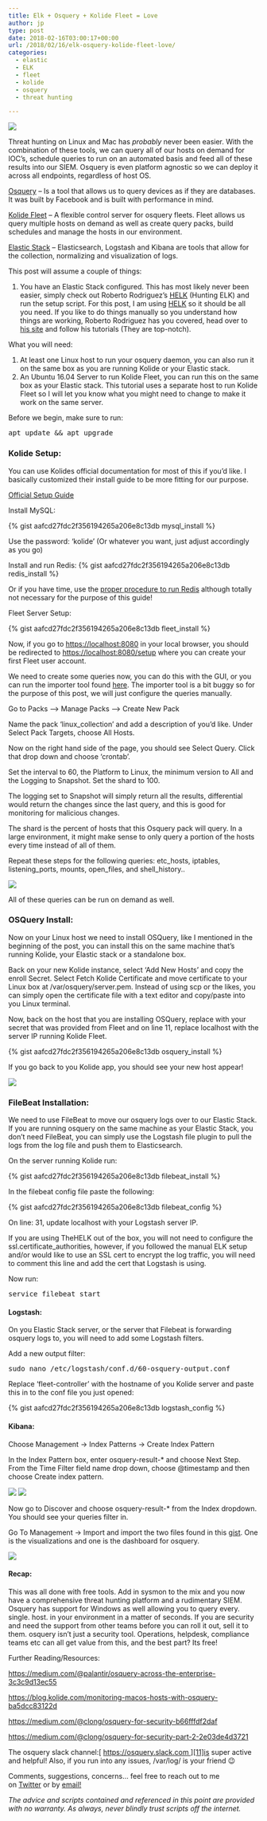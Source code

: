 ```yaml
---
title: Elk + Osquery + Kolide Fleet = Love
author: jp
type: post
date: 2018-02-16T03:00:17+00:00
url: /2018/02/16/elk-osquery-kolide-fleet-love/
categories:
  - elastic
  - ELK
  - fleet
  - kolide
  - osquery
  - threat hunting

---
```

<img src="/images/2018/02/logo_cut.png">

Threat hunting on Linux and Mac has _probably_ never been easier. With the combination of these tools, we can query all of our hosts on demand for IOC&#8217;s, schedule queries to run on an automated basis and feed all of these results into our SIEM. Osquery is even platform agnostic so we can deploy it across all endpoints, regardless of host OS.

[Osquery][1] – Is a tool that allows us to query devices as if they are databases. It was built by Facebook and is built with performance in mind.

[Kolide Fleet][2] – A flexible control server for osquery fleets. Fleet allows us query multiple hosts on demand as well as create query packs, build schedules and manage the hosts in our environment.

[Elastic Stack][3] – Elasticsearch, Logstash and Kibana are tools that allow for the collection, normalizing and visualization of logs.

This post will assume a couple of things:

  1. You have an Elastic Stack configured. This has most likely never been easier, simply check out Roberto Rodriguez’s [HELK][4] (Hunting ELK) and run the setup script. For this post, I am using [HELK][4] so it should be all you need. If you like to do things manually so you understand how things are working, Roberto Rodriguez has you covered, head over to [his site][5] and follow his tutorials (They are top-notch).

What you will need:

  1. At least one Linux host to run your osquery daemon, you can also run it on the same box as you are running Kolide or your Elastic stack.
  2. An Ubuntu 16.04 Server to run Kolide Fleet, you can run this on the same box as your Elastic stack. This tutorial uses a separate host to run Kolide Fleet so I will let you know what you might need to change to make it work on the same server.

Before we begin, make sure to run:

<pre>apt update && apt upgrade</pre>

### Kolide Setup:

You can use Kolides official documentation for most of this if you’d like. I basically customized their install guide to be more fitting for our purpose.

[Official Setup Guide][6]

Install MySQL:

{% gist aafcd27fdc2f356194265a206e8c13db mysql_install %}

Use the password: &#8216;kolide&#8217; (Or whatever you want, just adjust accordingly as you go)

Install and run Redis:
{% gist aafcd27fdc2f356194265a206e8c13db redis_install %}

Or if you have time, use the [proper procedure to run Redis][7] although totally not necessary for the purpose of this guide!

Fleet Server Setup:

{% gist aafcd27fdc2f356194265a206e8c13db fleet_install %}

Now, if you go to [https://localhost:8080][8] in your local browser, you should be redirected to <https://localhost:8080/setup> where you can create your first Fleet user account.

We need to create some queries now, you can do this with the GUI, or you can run the importer tool found [here][9]. The importer tool is a bit buggy so for the purpose of this post, we will just configure the queries manually.

Go to Packs &#8211;> Manage Packs &#8211;> Create New Pack

Name the pack &#8216;linux_collection&#8217; and add a description of you’d like. Under Select Pack Targets, choose All Hosts.

Now on the right hand side of the page, you should see Select Query. Click that drop down and choose ‘crontab’.

Set the interval to 60, the Platform to Linux, the minimum version to All and the Logging to Snapshot. Set the shard to 100.

The logging set to Snapshot will simply return all the results, differential would return the changes since the last query, and this is good for monitoring for malicious changes.

The shard is the percent of hosts that this Osquery pack will query. In a large environment, it might make sense to only query a portion of the hosts every time instead of all of them.

Repeat these steps for the following queries: etc\_hosts, iptables, listening\_ports, mounts, open\_files, and shell\_history..

<img src="/images/2018/02/query_pack.png">

All of these queries can be run on demand as well.

### OSQuery Install:

Now on your Linux host we need to install OSQuery, like I mentioned in the beginning of the post, you can install this on the same machine that&#8217;s running Kolide, your Elastic stack or a standalone box.

Back on your new Kolide instance, select ‘Add New Hosts’ and copy the enroll Secret. Select Fetch Kolide Certificate and move certificate to your Linux box at /var/osquery/server.pem. Instead of using scp or the likes, you can simply open the certificate file with a text editor and copy/paste into you Linux terminal.

Now, back on the host that you are installing OSQuery, replace <enroll secret> with your secret that was provided from Fleet and on line 11, replace localhost with the server IP running Kolide Fleet.

{% gist aafcd27fdc2f356194265a206e8c13db osquery_install %}

If you go back to you Kolide app, you should see your new host appear!

<img src="/images/2018/02/hosts.png">

### FileBeat Installation:

We need to use FileBeat to move our osquery logs over to our Elastic Stack. If you are running osquery on the same machine as your Elastic Stack, you don&#8217;t need FileBeat, you can simply use the Logstash file plugin to pull the logs from the log file and push them to Elasticsearch.

On the server running Kolide run:

{% gist aafcd27fdc2f356194265a206e8c13db filebeat_install %}

In the filebeat config file paste the following:

{% gist aafcd27fdc2f356194265a206e8c13db filebeat_config %}

On line: 31, update localhost with your Logstash server IP.

If you are using TheHELK out of the box, you will not need to configure the ssl.certificate_authorities, however, if you followed the manual ELK setup and/or would like to use an SSL cert to encrypt the log traffic, you will need to comment this line and add the cert that Logstash is using.

Now run:

<pre>service filebeat start</pre>

#### Logstash:

On you Elastic Stack server, or the server that Filebeat is forwarding osquery logs to, you will need to add some Logstash filters.

Add a new output filter:

<pre>sudo nano /etc/logstash/conf.d/60-osquery-output.conf</pre>

Replace ‘fleet-controller’ with the hostname of you Kolide server and paste this in to the conf file you just opened:

{% gist aafcd27fdc2f356194265a206e8c13db logstash_config %}

#### Kibana:

Choose Management -> Index Patterns -> Create Index Pattern

In the Index Pattern box, enter osquery-result-* and choose Next Step. From the Time Filter field name drop down, choose @timestamp and then choose Create index pattern.

<img src="/images/2018/02/index_pattern_1.png">

<img src="/images/2018/02/index_pattern_2.png">

Now go to Discover and choose osquery-result-* from the Index dropdown. You should see your queries filter in.

Go To Management -> Import and import the two files found in this [gist][10]. One is the visualizations and one is the dashboard for osquery.

<img src="/images/2018/02/dashboard_osquery.png">

#### Recap:

This was all done with free tools. Add in sysmon to the mix and you now have a comprehensive threat hunting platform and a rudimentary SIEM. Osquery has support for Windows as well allowing you to query every. single. host. in your environment in a matter of seconds. If you are security and need the support from other teams before you can roll it out, sell it to them. osquery isn&#8217;t just a security tool. Operations, helpdesk, compliance teams etc can all get value from this, and the best part? Its free!

Further Reading/Resources:

<https://medium.com/@palantir/osquery-across-the-enterprise-3c3c9d13ec55>

<https://blog.kolide.com/monitoring-macos-hosts-with-osquery-ba5dcc83122d>

<https://medium.com/@clong/osquery-for-security-b66fffdf2daf>

<https://medium.com/@clong/osquery-for-security-part-2-2e03de4d3721>

The osquery slack channel:[ https://osquery.slack.com ][11]is super active and helpful! Also, if you run into any issues, /var/log/ is your friend 😉

Comments, suggestions, concerns&#8230; feel free to reach out to me on [Twitter][12] or by [email!][13]

_The advice and scripts contained and referenced in this point are provided with no warranty. As always, never blindly trust scripts off the internet._

&nbsp;

&nbsp;

 [1]: https://osquery.io/
 [2]: https://kolide.com/fleet
 [3]: https://www.elastic.co/products
 [4]: https://github.com/Cyb3rWard0g/HELK
 [5]: https://cyberwardog.blogspot.com/2017/02/setting-up-pentesting-i-mean-threat.html
 [6]: https://github.com/kolide/fleet/blob/master/docs/infrastructure/fleet-on-ubuntu.md
 [7]: https://www.digitalocean.com/community/tutorials/how-to-install-and-configure-redis-on-ubuntu-16-04
 [8]: https://localhost:8080/
 [9]: https://gist.github.com/marpaia/9e061f81fa60b2825f4b6bb8e0cd2c77#file-import-go
 [10]: https://gist.github.com/jordanpotti/941de75af8c2496dae1b619c11222f52
 [11]: https://osquery.slack.com
 [12]: https://twitter.com/ok_bye_now
 [13]: mailto:admin@jordanpotti.com
